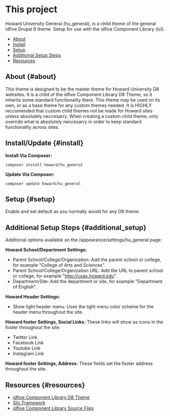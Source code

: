 # This project
Howard University General (hu_general), is a child theme of the general idfive Drupal 8 theme. Setup for use with the idfive Component Library (icl).

- [About](#about)
- [Install](#install)
- [Setup](#setup)
- [Additional Setup Steps](#additional_setup)
- [Resources](#resources)

## About {#about}
This theme is designed to be the master theme for Howard University D8 websites. It is a child of the idfive Component Library D8 Theme, so it inherits some standard functionality there. This theme may be used on its own, or as a base theme for any custom themes needed. It is HIGHLY reccomended that custom child themes not be made for Howard sites unless absolutely neccesarry. When creating a custom child theme, only override what is absolutely neccesarry in order to keep standard functionality across sites.

## Install/Update {#install}

**Install Via Composer:**
```
composer install howard/hu_general
```

**Update Via Composer:**
```
composer update howard/hu_general
```

## Setup {#setup}
Enable and set default as you normally would for any D8 theme.

## Additional Setup Steps {#additional_setup}
Additional options available on the /appearance/settings/hu_general page:

**Howard School/Department Settings:**
 - Parent School/College/Organization: Add the parent school or college, for example "College of Arts and Sciences".
 - Parent School/College/Organization URL: Add the URL to parent school or college, for example "http://coas.howard.edu".
 - Department/Site: Add the department or site, for example "Department of English".

**Howard Header Settings:**
 - Show light header menu: Uses the light menu color scheme for the header menu throughout the site.

**Howard footer Settings, Social Links:**
These links will show as icons in the footer throughout the site.
 - Twitter Link
 - Facebook Link
 - Youtube Link
 - Instagram Link

**Howard footer Settings, Address:**
These fields set the footer address throughout the site.

## Resources {#resources}
 - [idfive Component Library D8 Theme](https://bitbucket.org/idfivellc/idfive-component-library-d8-theme)
 - [Silc Framework](https://silc.io/)
 - [idfive Component Library Source Files](https://bitbucket.org/idfivellc/idfive-component-library/src/master/)
